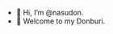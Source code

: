- 👋 Hi, I’m @nasudon. 
- 👋 Welcome to my Donburi.

<!---
nasudon/nasudon is a ✨ special ✨ repository because its `README.md` (this file) appears on your GitHub profile.
You can click the Preview link to take a look at your changes.
--->
